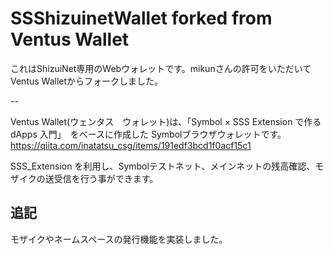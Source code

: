# SSShizuinetWallet forked from Ventus Wallet

これはShizuiNet専用のWebウォレットです。mikunさんの許可をいただいてVentus Walletからフォークしました。  

--

Ventus Wallet(ウェンタス　ウォレット)は、「Symbol × SSS Extension で作る dApps 入門」　をベースに作成した
Symbolブラウザウォレットです。  
https://qiita.com/inatatsu_csg/items/191edf3bcd1f0acf15c1  
  
SSS_Extension を利用し、Symbolテストネット、メインネットの残高確認、モザイクの送受信を行う事ができます。  
  
## 追記
  
モザイクやネームスペースの発行機能を実装しました。  

